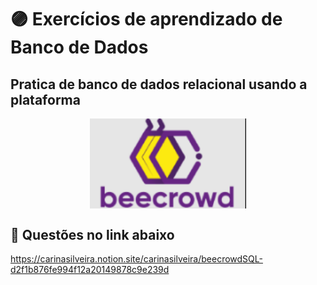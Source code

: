 # 🟣 Exercícios de aprendizado de Banco de Dados

## Pratica de banco de dados relacional usando a plataforma

<img  style="display: block; margin: 0 auto; width: 250px;" src=./assets/logo-beecrowd.png>

## 📌 Questões no link abaixo

https://carinasilveira.notion.site/carinasilveira/beecrowdSQL-d2f1b876fe994f12a20149878c9e239d

